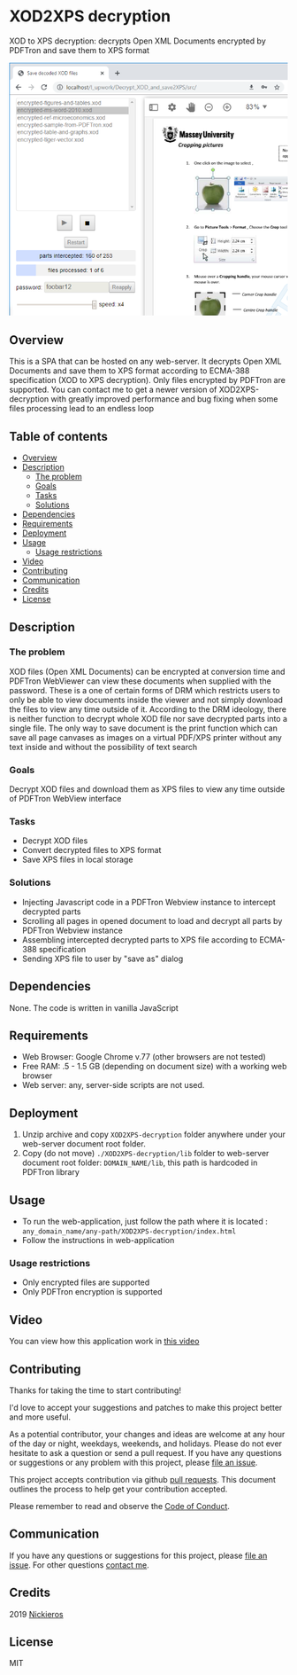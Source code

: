 # XOD2XPS decryption
XOD to XPS decryption: decrypts Open XML Documents encrypted by PDFTron and save them to XPS format

![Screenshot](readme_media/screenshot.png "Screenshot")

## Overview
This is a SPA that can be hosted on any web-server. It decrypts Open XML Documents and save them to XPS format according to ECMA-388 specification (XOD to XPS decryption). Only files encrypted by PDFTron are supported.
You can contact me to get a newer version of XOD2XPS-decryption with greatly improved performance and bug fixing when some files processing lead to an endless loop

## Table of contents
- [Overview](#Overview)
- [Description](#Description)
  - [The problem](#The-problem)
  - [Goals](#Goals)
  - [Tasks](#Tasks)
  - [Solutions](#Solutions)
- [Dependencies](#Dependencies)
- [Requirements](#Requirements)
- [Deployment](#Deployment)
- [Usage](#Usage)
  - [Usage restrictions](#Usage-restrictions)
- [Video](#Video)
- [Contributing](#Contributing)
- [Communication](#Communication)
- [Credits](#Credits)
- [License](#License)

## Description
### The problem
XOD files (Open XML Documents) can be encrypted at conversion time and PDFTron WebViewer can view these documents when supplied with the password. These is a one of certain forms of DRM which restricts users to only be able to view documents inside the viewer and not simply download the files to view any time outside of it. According to the DRM ideology, there is neither function to decrypt whole XOD file nor save decrypted parts into a single file. The only way to save document is the print function which can save all page canvases as images on a  virtual PDF/XPS printer without any text inside and without the possibility of text search

### Goals
Decrypt XOD files and download them as XPS files to view any time outside of PDFTron WebView interface

### Tasks
- Decrypt XOD files
- Convert decrypted files to XPS format
- Save XPS files in local storage

### Solutions
- Injecting Javascript code in a PDFTron Webview instance to intercept decrypted parts
- Scrolling all pages in opened document to load and decrypt all parts by PDFTron Webview instance
- Assembling intercepted decrypted parts to XPS file according to ECMA-388 specification
- Sending XPS file to user by "save as" dialog 
    
## Dependencies
None. The code is written in vanilla JavaScript

## Requirements
- Web Browser: Google Chrome v.77 (other browsers are not tested)
- Free RAM: .5 - 1.5 GB (depending on document size) with a working web browser
- Web server: any, server-side scripts are not used.

## Deployment
1. Unzip archive and copy `XOD2XPS-decryption` folder anywhere under your web-server document root folder.
2. Copy (do not move) `./XOD2XPS-decryption/lib` folder to web-server document root folder: `DOMAIN_NAME/lib`, this path is hardcoded in PDFTron library

## Usage
- To run the web-application, just follow the path where it is located : `any_domain_name/any-path/XOD2XPS-decryption/index.html`
- Follow the instructions in web-application
 
### Usage restrictions
- Only encrypted files are supported
- Only PDFTron encryption is supported

## Video
You can view how this application work in [this video](https://youtu.be/ZQOKGyjnfWU)

## Contributing
Thanks for taking the time to start contributing!

I'd love to accept your suggestions and patches to make this project better and more useful.

As a potential contributor, your changes and ideas are welcome at any hour of the day or night, weekdays, weekends, and holidays. Please do not ever hesitate to ask a question or send a pull request.
If you have any questions or suggestions or any problem with this project, please [file an issue](https://github.com/Nickieros/HXOD2XPS-decryption/issues).

This project accepts contribution via github [pull requests](https://help.github.com/articles/about-pull-requests/). This document outlines the process to help get your contribution accepted.

Please remember to read and observe the [Code of Conduct](https://github.com/cncf/foundation/blob/master/code-of-conduct.md).

## Communication
If you have any questions or suggestions for this project, please [file an issue](https://github.com/Nickieros/XOD2XPS-decryption/issues). For other questions [contact me](https://github.com/Nickieros).

## Credits
2019 [Nickieros](https://github.com/Nickieros)

## License
MIT

